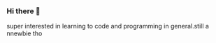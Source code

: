 ### Hi there 👋

<!--
**helpMeSenpai001/helpMeSenpai001** is a ✨ _special_ ✨ repository because its `README.md` (this file) appears on your GitHub profile.

Here are some ideas to get you started:

- 🔭 I’m currently working on ...nothing yet.
- 🌱 I’m currently learning ...python.
- 👯 I’m looking to collaborate on ...a noob at the momennt.
- 🤔 I’m looking for help with ...coding in python.and any tips are appreciated.
- 💬 Ask me about ...annything.
- 📫 How to reach me: ...dewltodin69@gmail.com 
- 😄 Pronouns: ...he/him
- ⚡ Fun fact: ...superior nerd and e.t.c 
-->super interested in learning to code and programming in general.still a nnewbie tho
